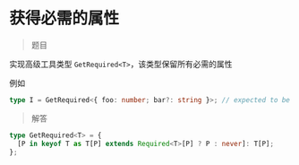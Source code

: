 # 获得必需的属性

<BtnGroup 
	issue="https://tsch.js.org/57/solutions"
	featured="https://github.com/type-challenges/type-challenges/issues/285"
/>

> 题目

实现高级工具类型 `GetRequired<T>`，该类型保留所有必需的属性

例如

```ts
type I = GetRequired<{ foo: number; bar?: string }>; // expected to be { foo: number }
```

> 解答

```ts
type GetRequired<T> = {
  [P in keyof T as T[P] extends Required<T>[P] ? P : never]: T[P];
};
```
